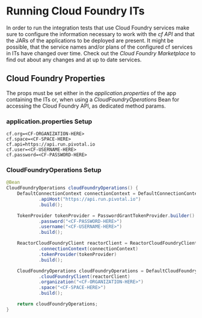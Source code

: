 # Running Cloud Foundry ITs

In order to run the integration tests that use Cloud Foundry services make sure to configure the information necessary
to work with the *cf API* and that the JARs of the applications to be deployed are present. It might be possible, that
the service names and/or plans of the configured cf services in ITs have changed over time. Check out the *Cloud Foundry
 Marketplace* to find out about any changes and at up to date services.

## Cloud Foundry Properties

The props must be set either in the *application.properties* of the app containing the ITs or, when using a
*CloudFoundryOperations* Bean for accessing the Cloud Foundry API, as dedicated method params.

### application.properties Setup

```
cf.org=<CF-ORGANIZATION-HERE>
cf.space=<CF-SPACE-HERE>
cf.api=https://api.run.pivotal.io
cf.user=<CF-USERNAME-HERE>
cf.password=<CF-PASSWORD-HERE>
```

### CloudFoundryOperations Setup

```Java
@Bean
CloudFoundryOperations cloudFoundryOperations() {
    DefaultConnectionContext connectionContext = DefaultConnectionContext.builder()
            .apiHost("https://api.run.pivotal.io")
            .build();

    TokenProvider tokenProvider = PasswordGrantTokenProvider.builder()
            .password("<CF-PASSWORD-HERE>")
            .username("<CF-USERNAME-HERE>")
            .build();

    ReactorCloudFoundryClient reactorClient = ReactorCloudFoundryClient.builder()
            .connectionContext(connectionContext)
            .tokenProvider(tokenProvider)
            .build();

    CloudFoundryOperations cloudFoundryOperations = DefaultCloudFoundryOperations.builder()
            .cloudFoundryClient(reactorClient)
            .organization("<CF-ORGANIZATION-HERE>")
            .space("<CF-SPACE-HERE>")
            .build();

    return cloudFoundryOperations;
}
```